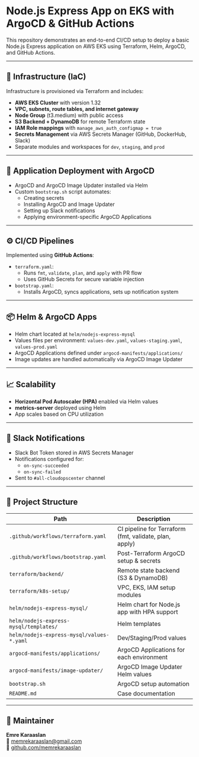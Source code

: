 # Node.js Express App on EKS with ArgoCD & GitHub Actions

This repository demonstrates an end-to-end CI/CD setup to deploy a basic Node.js Express application on AWS EKS using Terraform, Helm, ArgoCD, and GitHub Actions.

---

## 🔧 Infrastructure (IaC)

Infrastructure is provisioned via Terraform and includes:

- **AWS EKS Cluster** with version 1.32
- **VPC, subnets, route tables, and internet gateway**
- **Node Group** (t3.medium) with public access
- **S3 Backend + DynamoDB** for remote Terraform state
- **IAM Role mappings** with `manage_aws_auth_configmap = true`
- **Secrets Management** via AWS Secrets Manager (GitHub, DockerHub, Slack)
- Separate modules and workspaces for `dev`, `staging`, and `prod`

---

## 🚀 Application Deployment with ArgoCD

- ArgoCD and ArgoCD Image Updater installed via Helm
- Custom `bootstrap.sh` script automates:
  - Creating secrets
  - Installing ArgoCD and Image Updater
  - Setting up Slack notifications
  - Applying environment-specific ArgoCD Applications

---

## ⚙️ CI/CD Pipelines

Implemented using **GitHub Actions**:

- `terraform.yaml`: 
  - Runs `fmt`, `validate`, `plan`, and `apply` with PR flow
  - Uses GitHub Secrets for secure variable injection
- `bootstrap.yaml`: 
  - Installs ArgoCD, syncs applications, sets up notification system

---

## 📦 Helm & ArgoCD Apps

- Helm chart located at `helm/nodejs-express-mysql`
- Values files per environment: `values-dev.yaml`, `values-staging.yaml`, `values-prod.yaml`
- ArgoCD Applications defined under `argocd-manifests/applications/`
- Image updates are handled automatically via ArgoCD Image Updater

---

## 📈 Scalability

- **Horizontal Pod Autoscaler (HPA)** enabled via Helm values
- **metrics-server** deployed using Helm
- App scales based on CPU utilization

---

## 🔔 Slack Notifications

- Slack Bot Token stored in AWS Secrets Manager
- Notifications configured for:
  - `on-sync-succeeded`
  - `on-sync-failed`
- Sent to `#all-cloudopscenter` channel

---

## 📁 Project Structure

| Path                                      | Description                                            |
|-------------------------------------------|--------------------------------------------------------|
| `.github/workflows/terraform.yaml`        | CI pipeline for Terraform (fmt, validate, plan, apply) |
| `.github/workflows/bootstrap.yaml`        | Post-Terraform ArgoCD setup & secrets                  |
| `terraform/backend/`                      | Remote state backend (S3 & DynamoDB)                   |
| `terraform/k8s-setup/`                    | VPC, EKS, IAM setup modules                            |
| `helm/nodejs-express-mysql/`              | Helm chart for Node.js app with HPA support            |
| `helm/nodejs-express-mysql/templates/`    | Helm templates                                         |
| `helm/nodejs-express-mysql/values-*.yaml` | Dev/Staging/Prod values                                |
| `argocd-manifests/applications/`          | ArgoCD Applications for each environment               |
| `argocd-manifests/image-updater/`         | ArgoCD Image Updater Helm values                       |
| `bootstrap.sh`                            | ArgoCD setup automation                                |
| `README.md`                               | Case documentation                                     |

---

## 👤 Maintainer

**Emre Karaaslan**  
📧 memrekaraaslan@gmail.com  
🔗 [github.com/memrekaraaslan](https://github.com/memrekaraaslan)